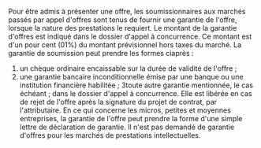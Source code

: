 
Pour être admis à présenter une offre, les soumissionnaires aux marchés
passés par appel d'offres sont tenus de fournir une garantie de
l'offre, lorsque la nature des prestations le requiert.
Le montant de la garantie d'offres est indiqué dans le dossier d'appel
à concurrence.
Ce montant est d'un pour cent (01%) du montant prévisionnel hors taxes
du marché.
La garantie de soumission peut prendre les formes ciaprès :
1.  un chèque ordinaire encaissable sur la durée de validité de l'offre
;
1.  une garantie bancaire inconditionnelle émise par une banque ou une
institution financière habilitée ;
3toute autre garantie mentionnée, le cas échéant ; dans le dossier
d'appel à concurrence.
Elle est libérée en cas de rejet de l'offre après la signature du
projet de contrat, par l'attributaire.
En ce qui concerne les micros, petites et moyennes entreprises, la
garantie de l'offre peut prendre la forme d'une simple lettre de
déclaration de garantie.
Il n'est pas demandé de garantie d'offres pour les marchés de
prestations intellectuelles.